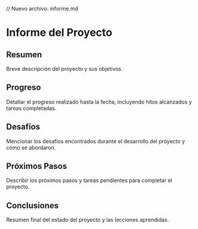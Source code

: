 // Nuevo archivo: informe.md


# Informe del Proyecto

## Resumen

Breve descripción del proyecto y sus objetivos.

## Progreso

Detallar el progreso realizado hasta la fecha, incluyendo hitos alcanzados y tareas completadas.

## Desafíos

Mencionar los desafíos encontrados durante el desarrollo del proyecto y cómo se abordaron.

## Próximos Pasos

Describir los próximos pasos y tareas pendientes para completar el proyecto.

## Conclusiones

Resumen final del estado del proyecto y las lecciones aprendidas.